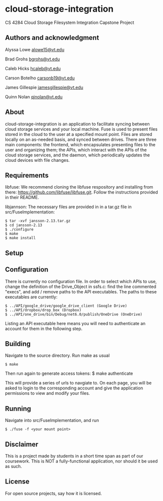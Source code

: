 # cloud-storage-integration
CS 4284 Cloud Storage Filesystem Integration Capstone Project

## Authors and acknowledgment
Alyssa Lowe <alowe15@vt.edu>

Brad Grohs <bgrohs@vt.edu>

Caleb Hicks <hcaleb@vt.edu>

Carson Botelho <carsonb19@vt.edu>

James Gillespie <jamesgillespie@vt.edu>

Quinn Nolan <qjnolan@vt.edu>

## About
cloud-storage-integration is an application to facilitate syncing between cloud storage services and your local machine. Fuse is used to present files stored in the cloud to the user at a specified mount point. Files are stored locally on an as-needed basis, and synced between drives. There are three main components: the frontend, which encapsulates presenting files to the user and organizing them; the APIs, which interact with the APIs of the cloud storage services, and the daemon, which periodically updates the cloud devices with file changes. 

## Requirements
libfuse: We recommend cloning the libfuse respository and installing from there: <https://github.com/libfuse/libfuse.git>. Follow the instructions provided in their README. 

libjannson: The necessary files are provided in in a tar.gz file in src/FuseImplementation:

    $ tar -xvf jansson-2.13.tar.gz
    $ cd jansson-2.13
    $ ./configure
    $ make
    $ make install

## Setup

## Configuration

There is currently no configuration file. In order to select which APIs to use, change the definition of the Drive_Object in ssfs.c: find the line commented "execs", and add / remove paths to the API executables. The paths to these executables are currently:
    
    $ ../API/google_drive/google_drive_client (Google Drive)
    $ ../API/dropbox/drop_box (Dropbox)
    $ ../API/one_drive/bin/Debug/net6.0/publish/OneDrive (OneDrive)
    
Listing an API executable here means you will need to authenticate an account for them in the following step. 

## Building 

Navigate to the source directory. Run make as usual

    $ make

Then run again to generate access tokens:
    $ make authenticate

This will provide a series of urls to navgiate to. On each page, you will be asked to login to the corresponding account and give the application permissions to view and modify your files. 

## Running 

Navigate into src/FuseImplementation, and run

    $ ./fuse -f <your mount point> 

## Disclaimer

This is a project made by students in a short time span as part of our coursework. This is NOT a fully-functional application, nor should it be used as such. 

## License
For open source projects, say how it is licensed.
